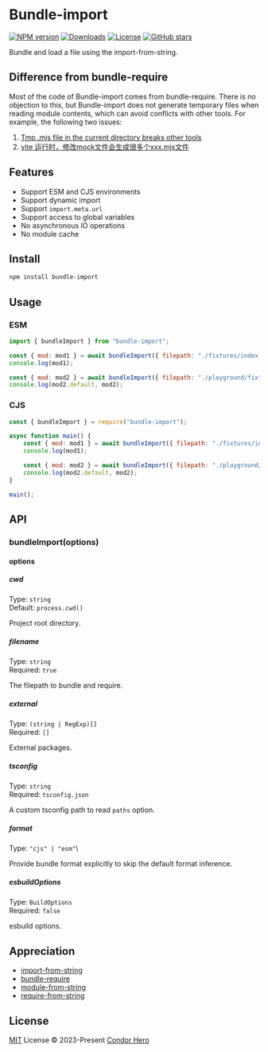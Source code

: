 # Bundle-import

[![NPM version](https://img.shields.io/npm/v/bundle-import)](https://www.npmjs.com/package/bundle-import)
[![Downloads](https://img.shields.io/npm/dw/bundle-import)](https://www.npmjs.com/package/bundle-import)
[![License](https://img.shields.io/npm/l/bundle-import)](https://github.com/condorheroblog/bundle-import/blob/main/LICENSE)
[![GitHub stars](https://img.shields.io/github/stars/condorheroblog/bundle-import)](https://github.com/condorheroblog/bundle-import/blob/main/packages/bundle-import)

Bundle and load a file using the import-from-string.

## Difference from bundle-require

Most of the code of Bundle-import comes from bundle-require. There is no objection to this, but Bundle-import does not generate temporary files when reading module contents, which can avoid conflicts with other tools. For example, the following two issues:

1. [Tmp .mjs file in the current directory breaks other tools](https://github.com/egoist/bundle-require/issues/33)
2. [vite 运行时，修改mock文件会生成很多个xxx.mjs文件](https://github.com/vbenjs/vite-plugin-mock/issues/98#issuecomment-1782467433)

## Features

- Support ESM and CJS environments
- Support dynamic import
- Support `import.meta.url`
- Support access to global variables
- No asynchronous IO operations
- No module cache

## Install

```bash
npm install bundle-import
```

## Usage

### ESM

```mjs
import { bundleImport } from "bundle-import";

const { mod: mod1 } = await bundleImport({ filepath: "./fixtures/index.cjs", cwd: `${process.cwd()}/playground` });
console.log(mod1);

const { mod: mod2 } = await bundleImport({ filepath: "./playground/fixtures/index.mjs" });
console.log(mod2.default, mod2);
```

### CJS

```cjs
const { bundleImport } = require("bundle-import");

async function main() {
	const { mod: mod1 } = await bundleImport({ filepath: "./fixtures/index.cjs", cwd: `${process.cwd()}/playground` });
	console.log(mod1);

	const { mod: mod2 } = await bundleImport({ filepath: "./playground/fixtures/index.mjs" });
	console.log(mod2.default, mod2);
}

main();
```

## API

### bundleImport(options)

#### options

##### cwd

Type: `string`\
Default: `process.cwd()`

Project root directory.

##### filename

Type: `string`\
Required: `true`

The filepath to bundle and require.

##### external

Type: `(string | RegExp)[]`\
Required: `[]`

External packages.

##### tsconfig

Type: `string`\
Required: `tsconfig.json`

A custom tsconfig path to read `paths` option.

##### format

Type: `"cjs" | "esm"`\

Provide bundle format explicitly to skip the default format inference.

##### esbuildOptions

Type: `BuildOptions`\
Required: `false`

esbuild options.

## Appreciation

- [import-from-string](https://github.com/condorheroblog/import-from-string)
- [bundle-require](https://github.com/egoist/bundle-require)
- [module-from-string](https://github.com/exuanbo/module-from-string)
- [require-from-string](https://github.com/floatdrop/require-from-string)

## License

[MIT](https://github.com/condorheroblog/bundle-import/blob/main/LICENSE) License © 2023-Present [Condor Hero](https://github.com/condorheroblog)
